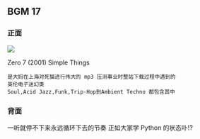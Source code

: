 ## BGM 17

### 正面

![][image-1]


Zero 7 (2001) Simple Things

	是大妈在上海对死猫进行伟大的 mp3 压测事业时整站下载过程中遇到的
	英伦电子迷幻类
	Soul,Acid Jazz,Funk,Trip-Hop到Ambient Techno 都包含其中

### 背面

一听就停不下来永远循环下去的节奏
正如大家学 Python 的状态卟!?

[image-1]:	http://img.xiami.net/images/album/img47/28647/1879451403254912_2.jpg